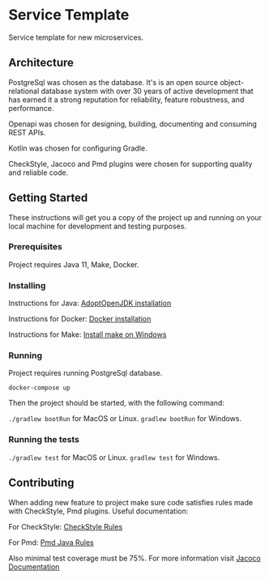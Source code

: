 # Service Template
Service template for new microservices.

## Architecture

PostgreSql was chosen as the database. It's is an open source object-relational database system with over 30 years of 
active development that has earned it a strong reputation for reliability, feature robustness, and performance.
                                                                                  
Openapi was chosen for designing, building, documenting and consuming REST APIs.

Kotlin was chosen for configuring Gradle. 

CheckStyle, Jacoco and Pmd plugins were chosen for supporting quality and reliable code.

## Getting Started

These instructions will get you a copy of the project up and running on your local machine for development and testing purposes.

### Prerequisites

Project requires Java 11, Make, Docker.

### Installing

Instructions for Java: [AdoptOpenJDK installation](https://adoptopenjdk.net/installation.html?variant=openjdk11)

Instructions for Docker: [Docker installation](https://docs.docker.com/v17.12/install/)

Instructions for Make: [Install make on Windows](http://gnuwin32.sourceforge.net/packages/make.htm)

### Running

Project requires running PostgreSql database.

`docker-compose up`

Then the project should be started, with the following command:

`./gradlew bootRun` for MacOS or Linux. `gradlew bootRun` for Windows.

### Running the tests

`./gradlew test` for MacOS or Linux. `gradlew test` for Windows.

## Contributing

When adding new feature to project make sure code satisfies rules made with CheckStyle, Pmd plugins. 
Useful documentation:

For CheckStyle: [CheckStyle Rules](https://checkstyle.sourceforge.io/config_coding.html)

For Pmd: [Pmd Java Rules](https://pmd.github.io/pmd-6.20.0/pmd_rules_java_codestyle.html#shortvariable)

Also minimal test coverage must be 75%. For more information visit 
[Jacoco Documentation](https://www.jacoco.org/jacoco/trunk/doc/)
